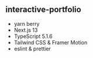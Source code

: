 ## interactive-portfolio
- yarn berry
- Next.js 13
- TypeScript 5.1.6
- Tailwind CSS & Framer Motion
- eslint & prettier